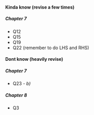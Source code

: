 #### Kinda know (revise a few times)
##### Chapter 7
- Q12
- Q15
- Q19
- Q22 (remember to do LHS and RHS)




#### Dont know (heavily revise)

##### Chapter 7
- Q23 - *b)*

##### Chapter 8
- Q3


